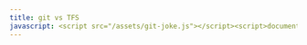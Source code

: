```yaml
---
title: git vs TFS
javascript: <script src="/assets/git-joke.js"></script><script>document.addEventListener('DOMContentLoaded', gitJoke());</script>
---
```


<p id="git-joke"></p>